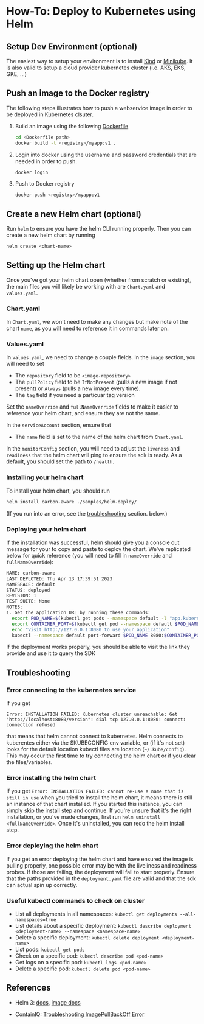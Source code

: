 # How-To: Deploy to Kubernetes using Helm

## Setup Dev Environment (optional)

The easiest way to setup your environment is to install [Kind](https://kind.sigs.k8s.io/) or [Minikube](https://minikube.sigs.k8s.io/docs/start/). It is also valid to setup a cloud provider kubernetes cluster (i.e. AKS, EKS, GKE, ...)

## Push an image to the Docker registry

The following steps illustrates how to push a webservice image in order to be
deployed in Kubernetes clsuter.

1. Build an image using the following
   [Dockerfile](.../../../../src/CarbonAware.WebApi/src/Dockerfile)

   ```sh
   cd <Dockerfile path>
   docker build -t <registry>/myapp:v1 .
   ```

1. Login into docker using the username and password credentials that are needed in
   order to push.

   ```sh
   docker login 
   ```

1. Push to Docker registry 

   ```sh
   docker push <registry>/myapp:v1
   ```


## Create a new Helm chart (optional)

Run `helm` to ensure you have the helm CLI running properly. Then you can create
a new helm chart by running

```bash
helm create <chart-name>
```

## Setting up the Helm chart

Once you've got your helm chart open (whether from scratch or existing), the
main files you will likely be working with are `Chart.yaml` and `values.yaml`.

### Chart.yaml

In `Chart.yaml`, we won't need to make any changes but make note of the chart
`name`, as you will need to reference it in commands later on.

### Values.yaml

In `values.yaml`, we need to change a couple fields. In the `image` section, you
will need to set

- The `repository` field to be `<image-repository>`
- The `pullPolicy` field to be `IfNotPresent` (pulls a new image if not present)
  or `Always` (pulls a new image every time).
- The `tag` field if you need a particuar tag version

Set the `nameOverride` and `fullNameOverride` fields to make it easier to
reference your helm chart, and ensure they are not the same.

In the `serviceAccount` section, ensure that

- The `name` field is set to the name of the helm chart from `Chart.yaml`.

In the `monitorConfig` section, you will need to adjust the `liveness` and
`readiness` that the helm chart will ping to ensure the sdk is ready. As a
default, you should set the path to `/health`.


### Installing your helm chart

To install your helm chart, you should run

```bash
helm install carbon-aware ./samples/helm-deploy/
```

(If you run into an error, see the [troubleshooting](#troubleshooting) section.
below.)

### Deploying your helm chart

If the installation was successful, helm should give you a console out message
for your to copy and paste to deploy the chart. We've replicated below for quick
reference (you will need to fill in `nameOverride` and `fullNameOverride`):

```bash
NAME: carbon-aware
LAST DEPLOYED: Thu Apr 13 17:39:51 2023
NAMESPACE: default
STATUS: deployed
REVISION: 1
TEST SUITE: None
NOTES:
1. Get the application URL by running these commands:
  export POD_NAME=$(kubectl get pods --namespace default -l "app.kubernetes.io/name=carbon-aware-sdk,app.kubernetes.io/instance=carbon-aware" -o jsonpath="{.items[0].metadata.name}")
  export CONTAINER_PORT=$(kubectl get pod --namespace default $POD_NAME -o jsonpath="{.spec.containers[0].ports[0].containerPort}")
  echo "Visit http://127.0.0.1:8080 to use your application"
  kubectl --namespace default port-forward $POD_NAME 8080:$CONTAINER_PORT
```

If the deployment works properly, you should be able to visit the link they
provide and use it to query the SDK

## Troubleshooting

### Error connecting to the kubernetes service

If you get

```text
Error: INSTALLATION FAILED: Kubernetes cluster unreachable: Get "http://localhost:8080/version": dial tcp 127.0.0.1:8080: connect: connection refused
```

that means that helm cannot connect to kubernetes. Helm connects to kuberentes
either via the $KUBECONFIG env variable, or (if it's not set) looks for the
default location kubectl files are location (`~/.kube/config`). This may occur
the first time to try connecting the helm chart or if you clear the
files/variables.

### Error installing the helm chart

If you get `Error: INSTALLATION FAILED: cannot re-use a name that is still in use` when you
tried to install the helm chart, it means there is still an instance of that
chart installed. If you started this instance, you can simply skip the install
step and continue. If you're unsure that it's the right installation, or you've
made changes, first run `helm uninstall <fullNameOverride>`. Once it's
uninstalled, you can redo the helm install step.


### Error deploying the helm chart

If you get an error deploying the helm chart and have ensured the image is
pulling properly, one possible error may be with the liveliness and readiness
probes. If those are failing, the deployment will fail to start properly. Ensure
that the paths provided in the `deployment.yaml` file are valid and that the sdk
can actual spin up correctly.

### Useful kubectl commands to check on cluster

- List all deployments in all namespaces:
  `kubectl get deployments --all-namespaces=true`
- List details about a specific deployment:
  `kubectl describe deployment <deployment-name> --namespace <namespace-name>`
- Delete a specific deployment: `kubectl delete deployment <deployment-name>`
- List pods: `kubectl get pods`
- Check on a specific pod: `kubectl describe pod <pod-name>`
- Get logs on a specific pod: `kubectl logs <pod-name>`
- Delete a specific pod: `kubectl delete pod <pod-name>`

## References

- Helm 3: [docs](https://helm.sh/docs/),
[image docs](https://helm.sh/docs/chart_best_practices/pods/#images)

- ContainIQ:
[Troubleshooting ImagePullBackOff Error](https://www.containiq.com/post/kubernetes-imagepullbackoff)
